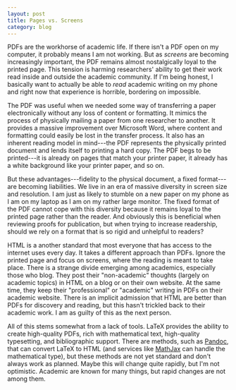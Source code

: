 ```yaml
---
layout: post
title: Pages vs. Screens
category: blog
---
```


PDFs are the workhorse of academic life. If there isn't a PDF open on my computer, it probably means I am not working. But as *screens* are becoming increasingly important, the PDF remains almost nostalgically loyal to the printed page. This tension is harming researchers' ability to get their work read inside and outside the academic community. If I'm being honest, I basically want to actually be able to *read* academic writing on my phone and right now that experience is horrible, bordering on impossible. 

The PDF was useful when we needed some way of transferring a paper electronically without any loss of content or formatting. It mimics the process of physically mailing a paper from one researcher to another. It provides a massive improvement over Microsoft Word, where content and formatting could easily be lost in the transfer process. It also has an inherent reading model in mind---the PDF represents the physically printed document and lends itself to printing a hard copy. The PDF begs to be printed---it is already on pages that match your printer paper, it already has a white background like your printer paper, and so on. 

But these advantages---fidelity to the physical document, a fixed format---are becoming liabilities. We live in an era of massive diversity in screen size and resolution. I am just as likely to stumble on a new paper on my phone as I am on my laptop as I am on my rather large monitor. The fixed format of the PDF cannot cope with this diversity because it remains loyal to the printed page rather than the reader. And obviously this is beneficial when reviewing proofs for publication, but when trying to increase readership, should we rely on a format that is so rigid and unhelpful to readers?

HTML is a another standard that most everyone that has access to the internet uses every day. It takes a different approach than PDFs. Ignore the printed page and focus on screens, where the reading is meant to take place. There is a strange divide emerging among academics, especially those who blog. They post their "non-academic" thoughts (largely on academic topics) in HTML on a blog or on their own website. At the same time, they keep their "professional" or "academic" writing in PDFs on their academic website. There is an implicit admission that HTML are better than PDFs for discovery and reading, but this hasn't trickled back to their academic work. I am as guilty of this as the next person. 

All of this stems somewhat from a lack of tools. LaTeX provides the ability to create high-quality PDFs, rich with mathematical text, high-quality typesetting, and bibliographic support. There are methods, such as [Pandoc](http://johnmacfarlane.net/pandoc/), that can convert LaTeX to HTML (and services like [MathJax](http://www.mathjax.org/) can handle the mathematical type), but these methods are not yet standard and don't always work as planned. Maybe this will change quite rapidly, but I'm not optimistic. Academic are known for many things, but rapid changes are not among them. 
